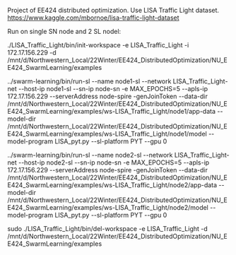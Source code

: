 Project of EE424 distributed optimization.
Use LISA Traffic Light dataset. https://www.kaggle.com/mbornoe/lisa-traffic-light-dataset

Run on single SN node and 2 SL nodel:

./LISA_Traffic_Light/bin/init-workspace -e LISA_Traffic_Light -i 172.17.156.229 -d /mnt/d/Northwestern_Local/22Winter/EE424_DistributedOptimization/NU_EE424_SwarmLearning/examples

../swarm-learning/bin/run-sl --name node1-sl --network LISA_Traffic_Light-net --host-ip node1-sl --sn-ip node-sn -e MAX_EPOCHS=5 --apls-ip 172.17.156.229 --serverAddress node-spire -genJoinToken --data-dir /mnt/d/Northwestern_Local/22Winter/EE424_DistributedOptimization/NU_EE424_SwarmLearning/examples/ws-LISA_Traffic_Light/node1/app-data --model-dir /mnt/d/Northwestern_Local/22Winter/EE424_DistributedOptimization/NU_EE424_SwarmLearning/examples/ws-LISA_Traffic_Light/node1/model --model-program LISA_pyt.py --sl-platform PYT --gpu 0

../swarm-learning/bin/run-sl --name node2-sl --network LISA_Traffic_Light-net --host-ip node2-sl --sn-ip node-sn -e MAX_EPOCHS=5 --apls-ip 172.17.156.229 --serverAddress node-spire -genJoinToken --data-dir /mnt/d/Northwestern_Local/22Winter/EE424_DistributedOptimization/NU_EE424_SwarmLearning/examples/ws-LISA_Traffic_Light/node2/app-data --model-dir /mnt/d/Northwestern_Local/22Winter/EE424_DistributedOptimization/NU_EE424_SwarmLearning/examples/ws-LISA_Traffic_Light/node2/model --model-program LISA_pyt.py --sl-platform PYT --gpu 0

sudo ./LISA_Traffic_Light/bin/del-workspace -e LISA_Traffic_Light -d /mnt/d/Northwestern_Local/22Winter/EE424_DistributedOptimization/NU_EE424_SwarmLearning/examples